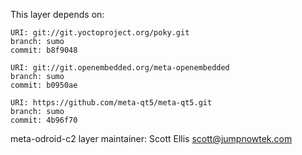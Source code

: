 This layer depends on:

    URI: git://git.yoctoproject.org/poky.git
    branch: sumo
    commit: b8f9048

    URI: git://git.openembedded.org/meta-openembedded
    branch: sumo
    commit: b0950ae

    URI: https://github.com/meta-qt5/meta-qt5.git
    branch: sumo
    commit: 4b96f70

meta-odroid-c2 layer maintainer: Scott Ellis <scott@jumpnowtek.com>
